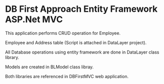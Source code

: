 # DB First Approach Entity Framework ASP.Net MVC
 
 This application performs CRUD operation for Employee. 
 
 Employee and Address table (Script is attached in DataLayer project).
 
 All Database operations using entity framework are done in DataLayer class library.
 
 Models are created in BLModel class libray.
 
 Both libraries are referenced in DBFirstMVC web application.
 
